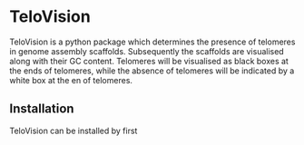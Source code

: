 # TeloVision

TeloVision is a python package which determines the presence of telomeres in genome assembly scaffolds. Subsequently the scaffolds are visualised along with their GC content. Telomeres will be visualised as black boxes at the ends of telomeres, while the absence of telomeres will be indicated by a white box at the en of telomeres. 

## Installation

TeloVision can be installed by first 
